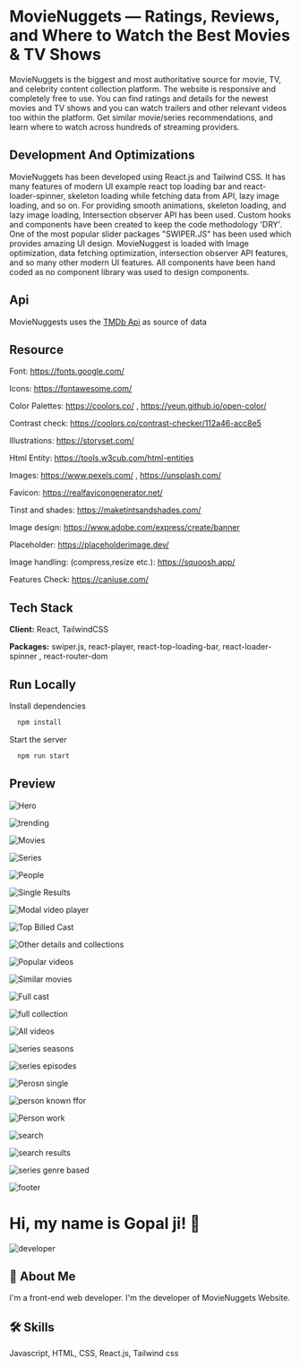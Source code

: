 # MovieNuggets — Ratings, Reviews, and Where to Watch the Best Movies & TV Shows

MovieNuggets is the biggest and most authoritative source for movie, TV, and celebrity content collection platform. The website is responsive and completely free to use. You can find ratings and details for the newest movies and TV shows and you can watch trailers and other relevant videos too within the platform. Get similar movie/series recommendations, and learn where to watch across hundreds of streaming providers.

## Development And Optimizations

MovieNuggets has been developed using React.js and Tailwind CSS. It has many features of modern UI example react top loading bar and react-loader-spinner, skeleton loading while fetching data from API, lazy image loading, and so on. For providing smooth animations, skeleton loading, and lazy image loading, Intersection observer API has been used. Custom hooks and components have been created to keep the code methodology 'DRY'. One of the most popular slider packages "SWIPER.JS" has been used which provides amazing UI design. MovieNuggest is loaded with Image optimization, data fetching optimization, intersection observer API features, and so many other modern UI features. All components have been hand coded as no component library was used to design components.

## Api

MovieNuggests uses the [TMDb Api](https://developers.themoviedb.org/3/getting-started/introduction) as source of data

## Resource

Font: https://fonts.google.com/

Icons: https://fontawesome.com/

Color Palettes: https://coolors.co/ , https://yeun.github.io/open-color/

Contrast check: https://coolors.co/contrast-checker/112a46-acc8e5

Illustrations: https://storyset.com/

Html Entity: https://tools.w3cub.com/html-entities

Images: https://www.pexels.com/ , https://unsplash.com/

Favicon: https://realfavicongenerator.net/

Tinst and shades: https://maketintsandshades.com/

Image design: https://www.adobe.com/express/create/banner

Placeholder: https://placeholderimage.dev/

Image handling: (compress,resize etc.): https://squoosh.app/

Features Check: https://caniuse.com/

## Tech Stack

**Client:** React, TailwindCSS

**Packages:** swiper.js, react-player, react-top-loading-bar, react-loader-spinner , react-router-dom

## Run Locally

Install dependencies

```bash
  npm install
```

Start the server

```bash
  npm run start

```

## Preview

![Hero](https://raw.githubusercontent.com/CodingByGopal/imagesAsLink/4a77e4f5004930315ad58087ae87161d4f8ef9fd/Mn-Hero.png)

![trending](https://raw.githubusercontent.com/CodingByGopal/imagesAsLink/4a77e4f5004930315ad58087ae87161d4f8ef9fd/Mn-trending.png)

![Movies](https://raw.githubusercontent.com/CodingByGopal/imagesAsLink/4a77e4f5004930315ad58087ae87161d4f8ef9fd/Mn-movies.png)

![Series](https://raw.githubusercontent.com/CodingByGopal/imagesAsLink/4a77e4f5004930315ad58087ae87161d4f8ef9fd/Mn-series.png)

![People](https://raw.githubusercontent.com/CodingByGopal/imagesAsLink/4a77e4f5004930315ad58087ae87161d4f8ef9fd/Mn-people.png)

![Single Results](https://raw.githubusercontent.com/CodingByGopal/imagesAsLink/4a77e4f5004930315ad58087ae87161d4f8ef9fd/Mn-single-Movie.png)

![Modal video player](https://raw.githubusercontent.com/CodingByGopal/imagesAsLink/4a77e4f5004930315ad58087ae87161d4f8ef9fd/Mn-trailer.png)

![Top Billed Cast](https://raw.githubusercontent.com/CodingByGopal/imagesAsLink/4a77e4f5004930315ad58087ae87161d4f8ef9fd/Mn-top-billed-cast.png)

![Other details and collections](https://raw.githubusercontent.com/CodingByGopal/imagesAsLink/4a77e4f5004930315ad58087ae87161d4f8ef9fd/Mn-other-and-collections.png)

![Popular videos](https://raw.githubusercontent.com/CodingByGopal/imagesAsLink/4a77e4f5004930315ad58087ae87161d4f8ef9fd/Mn-popular-videos.png)

![Similar movies](https://raw.githubusercontent.com/CodingByGopal/imagesAsLink/4a77e4f5004930315ad58087ae87161d4f8ef9fd/Mn-similar.png)

![Full cast](https://raw.githubusercontent.com/CodingByGopal/imagesAsLink/4a77e4f5004930315ad58087ae87161d4f8ef9fd/Mn-cast-crew.png)

![full collection ](https://raw.githubusercontent.com/CodingByGopal/imagesAsLink/4a77e4f5004930315ad58087ae87161d4f8ef9fd/Mn-FullCollection.png)

![All videos ](https://raw.githubusercontent.com/CodingByGopal/imagesAsLink/4a77e4f5004930315ad58087ae87161d4f8ef9fd/Mn-AllVideos.png)

![series seasons](https://raw.githubusercontent.com/CodingByGopal/imagesAsLink/4a77e4f5004930315ad58087ae87161d4f8ef9fd/Mn-series-all-seasons.png)

![series episodes](https://raw.githubusercontent.com/CodingByGopal/imagesAsLink/4a77e4f5004930315ad58087ae87161d4f8ef9fd/Mn-series-episodes.png)

![Perosn single](https://raw.githubusercontent.com/CodingByGopal/imagesAsLink/4a77e4f5004930315ad58087ae87161d4f8ef9fd/Mn-single-person.png)

![person known ffor](https://raw.githubusercontent.com/CodingByGopal/imagesAsLink/4a77e4f5004930315ad58087ae87161d4f8ef9fd/Mn-knownFor-other-details.png)

![Person work](https://raw.githubusercontent.com/CodingByGopal/imagesAsLink/4a77e4f5004930315ad58087ae87161d4f8ef9fd/Mn-work-DonePeople.png)

![search](https://raw.githubusercontent.com/CodingByGopal/imagesAsLink/4a77e4f5004930315ad58087ae87161d4f8ef9fd/Mn-search.png)

![search results](https://raw.githubusercontent.com/CodingByGopal/imagesAsLink/4a77e4f5004930315ad58087ae87161d4f8ef9fd/Mn-searchResults.png)

![series genre based](https://raw.githubusercontent.com/CodingByGopal/imagesAsLink/4a77e4f5004930315ad58087ae87161d4f8ef9fd/Mn-genre-series.png)

![footer](https://raw.githubusercontent.com/CodingByGopal/imagesAsLink/4a77e4f5004930315ad58087ae87161d4f8ef9fd/Mn-footer.png)

# Hi, my name is Gopal ji! 👋

![developer](https://raw.githubusercontent.com/CodingByGopal/imagesAsLink/e0001ec429177f27c81a2924adf90e86989c101a/Mn-Developer-page-New.png)

## 🚀 About Me

I'm a front-end web developer. I'm the developer of MovieNuggets Website.

## 🛠 Skills

Javascript, HTML, CSS, React.js, Tailwind css
